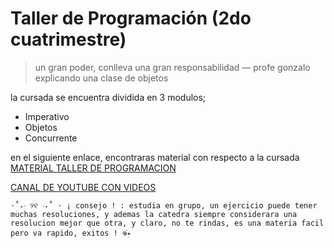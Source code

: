 # Taller de Programación (2do cuatrimestre)
 > un gran poder, conlleva una gran responsabilidad — profe gonzalo explicando una clase de objetos 


la cursada se encuentra dividida en 3 modulos;
* Imperativo
* Objetos
* Concurrente

en el siguiente enlace, encontraras material con respecto a la cursada
[MATERIAL TALLER DE PROGRAMACION](https://drive.google.com/drive/folders/1Zima9quYKk92Z_nyHdGYrtXfBaZAGnwu?usp=sharing)

[CANAL DE YOUTUBE CON VIDEOS](https://www.youtube.com/@dulicito)


`⋅˚₊‧ ୨୧ ‧₊˚ ⋅ ¡ consejo ! : estudia en grupo, un ejercicio puede tener muchas resoluciones, y ademas la catedra siempre considerara una resolucion mejor que otra, y claro, no te rindas, es una materia facil pero va rapido, exitos ! 𖦹๋࣭⭑`
